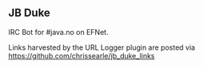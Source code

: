 ## JB Duke

IRC Bot for #java.no on EFNet.

Links harvested by the URL Logger plugin are posted via https://github.com/chrissearle/jb_duke_links
